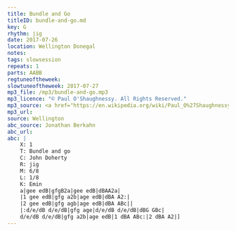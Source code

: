```yaml
---
title: Bundle and Go
titleID: bundle-and-go.md
key: G
rhythm: jig
date: 2017-07-26
location: Wellington Donegal
notes:
tags: slowsession
repeats: 1 
parts: AABB 
regtuneoftheweek:
slowtuneoftheweek: 2017-07-27
mp3_file: /mp3/bundle-and-go.mp3
mp3_licence: "© Paul O'Shaughnessy. All Rights Reserved."
mp3_source: <a href="https://en.wikipedia.org/wiki/Paul_O%27Shaughnessy_(musician)">Paul O'Shaughnessy @ Ceol na Coille 2017</a>
mp3_url:
source: Wellington
abc_source: Jonathan Berkahn
abc_url:
abc: |
    X: 1
    T: Bundle and go
    C: John Doherty
    R: jig
    M: 6/8
    L: 1/8
    K: Emin
    a|gee edB|gfgB2a|gee edB|dBAA2a|
    |1 gee edB|gfg a2b|age edB|dBA A2:|
    |2 gee edB|gfg agb|age edB|dBA ABc||
    |:d/e/dB d/e/dB|gfg age|d/e/dB d/e/dB|dBG GBc|
    d/e/dB d/e/dB|gfg a2b|age edB|1 dBA ABc:|2 dBA A2|]
---
```


